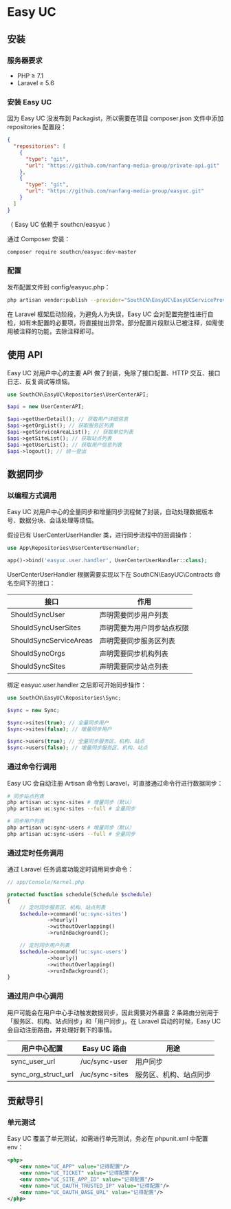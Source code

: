 # Easy UC

## 安装

### 服务器要求

- PHP ≥ 7.1
- Laravel ≥ 5.6



### 安装 Easy UC

因为 Easy UC 没发布到 Packagist，所以需要在项目 composer.json 文件中添加 repositories 配置段：

```json
{
  "repositories": [
    {
      "type": "git",
      "url": "https://github.com/nanfang-media-group/private-api.git"
    },
    {
      "type": "git",
      "url": "https://github.com/nanfang-media-group/easyuc.git"
    }
  ]
}
```

（ Easy UC 依赖于 southcn/easyuc ）

通过 Composer 安装：

```bash
composer require southcn/easyuc:dev-master
```



### 配置

发布配置文件到 config/easyuc.php：

```bash
php artisan vendor:publish --provider="SouthCN\EasyUC\EasyUCServiceProvider"
```

在 Laravel 框架启动阶段，为避免人为失误，Easy UC 会对配置完整性进行自检，如有未配置的必要项，将直接抛出异常。部分配置片段默认已被注释，如需使用被注释的功能，去除注释即可。



## 使用 API

Easy UC 对用户中心的主要 API 做了封装，免除了接口配置、HTTP 交互、接口日志、反复调试等烦恼。

```php
use SouthCN\EasyUC\Repositories\UserCenterAPI;

$api = new UserCenterAPI;

$api->getUserDetail(); // 获取用户详细信息
$api->getOrgList(); // 获取服务区列表
$api->getServiceAreaList(); // 获取单位列表
$api->getSiteList(); // 获取站点列表
$api->getUserList(); // 获取用户信息列表
$api->logout(); // 统一登出
```



## 数据同步

### 以编程方式调用

Easy UC 对用户中心的全量同步和增量同步流程做了封装，自动处理数据版本号、数据分块、会话处理等烦恼。

假设已有 UserCenterUserHandler 类，进行同步流程中的回调操作：

```php
use App\Repositories\UserCenterUserHandler;

app()->bind('easyuc.user.handler', UserCenterUserHandler::class);
```

UserCenterUserHandler 根据需要实现以下在 SouthCN\EasyUC\Contracts 命名空间下的接口：

| 接口 | 作用 |
| ---- | ---- |
| ShouldSyncUser     | 声明需要同步用户列表 |
| ShouldSyncUserSites     |   声明需要为用户同步站点权限   |
| ShouldSyncServiceAreas     |   声明需要同步服务区列表   |
| ShouldSyncOrgs     |   声明需要同步机构列表   |
| ShouldSyncSites     |   声明需要同步站点列表   |

绑定 easyuc.user.handler 之后即可开始同步操作：

```php
use SouthCN\EasyUC\Repositories\Sync;

$sync = new Sync;

$sync->sites(true); // 全量同步用户
$sync->sites(false); // 增量同步用户

$sync->users(true); // 全量同步服务区、机构、站点
$sync->users(false); // 增量同步服务区、机构、站点
```



### 通过命令行调用

Easy UC 会自动注册 Artisan 命令到 Laravel，可直接通过命令行进行数据同步：

```bash
# 同步站点列表
php artisan uc:sync-sites # 增量同步（默认）
php artisan uc:sync-sites --full # 全量同步

# 同步用户列表
php artisan uc:sync-users # 增量同步（默认）
php artisan uc:sync-users --full # 全量同步
```



### 通过定时任务调用

通过 Laravel 任务调度功能定时调用同步命令：

```php
// app/Console/Kernel.php

protected function schedule(Schedule $schedule)
{
    // 定时同步服务区、机构、站点列表
    $schedule->command('uc:sync-sites')
             ->hourly()
             ->withoutOverlapping()
             ->runInBackground();

    // 定时同步用户列表
    $schedule->command('uc:sync-users')
             ->hourly()
             ->withoutOverlapping()
             ->runInBackground();
}
```



### 通过用户中心调用

用户可能会在用户中心手动触发数据同步，因此需要对外暴露 2 条路由分别用于「服务区、机构、站点同步」和「用户同步」。在 Laravel 启动的时候，Easy UC 会自动注册路由，并处理好剩下的事情。

| 用户中心配置        | Easy UC 路由   | 用途                   |
| ------------------- | -------------- | ---------------------- |
| sync_user_url       | /uc/sync-user  | 用户同步               |
| sync_org_struct_url | /uc/sync-sites | 服务区、机构、站点同步 |



## 贡献导引

### 单元测试

Easy UC 覆盖了单元测试，如需进行单元测试，务必在 phpunit.xml 中配置 env：

```xml
<php>
    <env name="UC_APP" value="记得配置"/>
    <env name="UC_TICKET" value="记得配置"/>
    <env name="UC_SITE_APP_ID" value="记得配置"/>
    <env name="UC_OAUTH_TRUSTED_IP" value="记得配置"/>
    <env name="UC_OAUTH_BASE_URL" value="记得配置"/>
</php>
```

